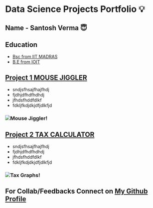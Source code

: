 # Data Science Projects Portfolio 💡

## Name - Santosh Verma 😇
## Education
- [Bsc from IIT MADRAS](https://www.iitm.ac.in/ "IIT MADRAS")
- [B.E from IOIT](https://aissmsioit.org/ "AISSMS IOIT")

## [Project 1 MOUSE JIGGLER](https://github.com/santo-mantras')

- sndjsfhsajfhajfhdj
- fjdhjdfhdfhdhdj
- jfhdsfhddfdlkf
- fdkljfkdjdkjdfjdlkfjd

### ![Mouse Jiggler!](https://www.google.com/imgres?imgurl=https%3A%2F%2Fm.economictimes.com%2Fthumb%2Fheight-450%2Cwidth-600%2Cimgsize-191075%2Cmsid-61540873%2Fa-work-out-like-no-other-take-up-juggling-to-relieve-stress-boost-concentration.jpg&imgrefurl=https%3A%2F%2Feconomictimes.indiatimes.com%2Fmagazines%2Fpanache%2Fa-work-out-like-no-other-take-up-juggling-to-relieve-stress-boost-concentration%2Farticleshow%2F61540873.cms&tbnid=fr5rmIhdyEFUOM&vet=12ahUKEwi9wZDL_PT0AhWZLbcAHfIZDV0QMygAegUIARDUAQ..i&docid=O8kXIoz7wphjiM&w=600&h=450&q=jjiggling%20images&ved=2ahUKEwi9wZDL_PT0AhWZLbcAHfIZDV0QMygAegUIARDUAQ "Mouse Jiggler")

## [Project 2 TAX CALCULATOR](https://github.com/santo-mantras')

- sndjsfhsajfhajfhdj
- fjdhjdfhdfhdhdj
- jfhdsfhddfdlkf
- fdkljfkdjdkjdfjdlkfjd


### ![Tax Graphs!](https://www.google.com/imgres?imgurl=https%3A%2F%2Fgumlet.assettype.com%2Fcarolina%2F2020-09%2Fb6fb63e1-167e-4020-b134-b176f33d59f0%2Fgraph_3068300.jpg%3Fw%3D1200%26h%3D750%26auto%3Dformat%252Ccompress%26fit%3Dmax&imgrefurl=https%3A%2F%2Fwww.carolina.com%2Fknowledge%2F2020%2F09%2F02%2Fthe-basics-of-graphs-and-charts&tbnid=Mbw_6gZW4w7qDM&vet=12ahUKEwiW0ani-_T0AhWW3XMBHbNeAJsQMygCegUIARDRAQ..i&docid=DLVUlSupVtskUM&w=1200&h=675&q=graphs%20images&ved=2ahUKEwiW0ani-_T0AhWW3XMBHbNeAJsQMygCegUIARDRAQ "Tax Graphs")

## For Collab/Feedbacks Connect on [My Github Profile](https://github.com/santo-mantras')

